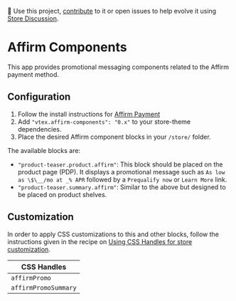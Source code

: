 📢 Use this project, [contribute](https://github.com/vtex-apps/affirm-components) to it or open issues to help evolve it using [Store Discussion](https://github.com/vtex-apps/store-discussion).

# Affirm Components

This app provides promotional messaging components related to the Affirm payment method.

## Configuration

1. Follow the install instructions for [Affirm Payment](https://github.com/vtex-apps/affirm-payment)
2. Add `"vtex.affirm-components": "0.x"` to your store-theme dependencies.
3. Place the desired Affirm component blocks in your `/store/` folder.

The available blocks are:

- `"product-teaser.product.affirm"`: This block should be placed on the product page (PDP). It displays a promotional message such as `As low as \$\__/mo at _% APR` followed by a `Prequalify now` or `Learn More` link.
- `"product-teaser.summary.affirm"`: Similar to the above but designed to be placed on product shelves.

## Customization

In order to apply CSS customizations to this and other blocks, follow the instructions given in the recipe on [Using CSS Handles for store customization](https://vtex.io/docs/recipes/style/using-css-handles-for-store-customization).

| CSS Handles          |
|----------------------|
| `affirmPromo`        |
| `affirmPromoSummary` |

